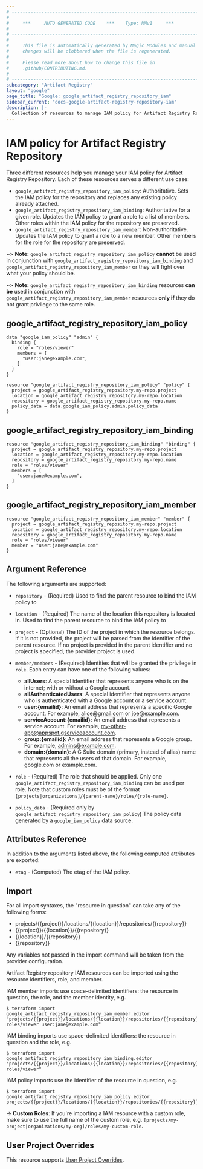 ```yaml
---
# ----------------------------------------------------------------------------
#
#     ***     AUTO GENERATED CODE    ***    Type: MMv1     ***
#
# ----------------------------------------------------------------------------
#
#     This file is automatically generated by Magic Modules and manual
#     changes will be clobbered when the file is regenerated.
#
#     Please read more about how to change this file in
#     .github/CONTRIBUTING.md.
#
# ----------------------------------------------------------------------------
subcategory: "Artifact Registry"
layout: "google"
page_title: "Google: google_artifact_registry_repository_iam"
sidebar_current: "docs-google-artifact-registry-repository-iam"
description: |-
  Collection of resources to manage IAM policy for Artifact Registry Repository
---
```


# IAM policy for Artifact Registry Repository
Three different resources help you manage your IAM policy for Artifact Registry Repository. Each of these resources serves a different use case:

* `google_artifact_registry_repository_iam_policy`: Authoritative. Sets the IAM policy for the repository and replaces any existing policy already attached.
* `google_artifact_registry_repository_iam_binding`: Authoritative for a given role. Updates the IAM policy to grant a role to a list of members. Other roles within the IAM policy for the repository are preserved.
* `google_artifact_registry_repository_iam_member`: Non-authoritative. Updates the IAM policy to grant a role to a new member. Other members for the role for the repository are preserved.

~> **Note:** `google_artifact_registry_repository_iam_policy` **cannot** be used in conjunction with `google_artifact_registry_repository_iam_binding` and `google_artifact_registry_repository_iam_member` or they will fight over what your policy should be.

~> **Note:** `google_artifact_registry_repository_iam_binding` resources **can be** used in conjunction with `google_artifact_registry_repository_iam_member` resources **only if** they do not grant privilege to the same role.


## google\_artifact\_registry\_repository\_iam\_policy

```hcl
data "google_iam_policy" "admin" {
  binding {
    role = "roles/viewer"
    members = [
      "user:jane@example.com",
    ]
  }
}

resource "google_artifact_registry_repository_iam_policy" "policy" {
  project = google_artifact_registry_repository.my-repo.project
  location = google_artifact_registry_repository.my-repo.location
  repository = google_artifact_registry_repository.my-repo.name
  policy_data = data.google_iam_policy.admin.policy_data
}
```

## google\_artifact\_registry\_repository\_iam\_binding

```hcl
resource "google_artifact_registry_repository_iam_binding" "binding" {
  project = google_artifact_registry_repository.my-repo.project
  location = google_artifact_registry_repository.my-repo.location
  repository = google_artifact_registry_repository.my-repo.name
  role = "roles/viewer"
  members = [
    "user:jane@example.com",
  ]
}
```

## google\_artifact\_registry\_repository\_iam\_member

```hcl
resource "google_artifact_registry_repository_iam_member" "member" {
  project = google_artifact_registry_repository.my-repo.project
  location = google_artifact_registry_repository.my-repo.location
  repository = google_artifact_registry_repository.my-repo.name
  role = "roles/viewer"
  member = "user:jane@example.com"
}
```

## Argument Reference

The following arguments are supported:

* `repository` - (Required) Used to find the parent resource to bind the IAM policy to
* `location` - (Required) The name of the location this repository is located in.
 Used to find the parent resource to bind the IAM policy to

* `project` - (Optional) The ID of the project in which the resource belongs.
    If it is not provided, the project will be parsed from the identifier of the parent resource. If no project is provided in the parent identifier and no project is specified, the provider project is used.

* `member/members` - (Required) Identities that will be granted the privilege in `role`.
  Each entry can have one of the following values:
  * **allUsers**: A special identifier that represents anyone who is on the internet; with or without a Google account.
  * **allAuthenticatedUsers**: A special identifier that represents anyone who is authenticated with a Google account or a service account.
  * **user:{emailid}**: An email address that represents a specific Google account. For example, alice@gmail.com or joe@example.com.
  * **serviceAccount:{emailid}**: An email address that represents a service account. For example, my-other-app@appspot.gserviceaccount.com.
  * **group:{emailid}**: An email address that represents a Google group. For example, admins@example.com.
  * **domain:{domain}**: A G Suite domain (primary, instead of alias) name that represents all the users of that domain. For example, google.com or example.com.

* `role` - (Required) The role that should be applied. Only one
    `google_artifact_registry_repository_iam_binding` can be used per role. Note that custom roles must be of the format
    `[projects|organizations]/{parent-name}/roles/{role-name}`.

* `policy_data` - (Required only by `google_artifact_registry_repository_iam_policy`) The policy data generated by
  a `google_iam_policy` data source.

## Attributes Reference

In addition to the arguments listed above, the following computed attributes are
exported:

* `etag` - (Computed) The etag of the IAM policy.

## Import

For all import syntaxes, the "resource in question" can take any of the following forms:

* projects/{{project}}/locations/{{location}}/repositories/{{repository}}
* {{project}}/{{location}}/{{repository}}
* {{location}}/{{repository}}
* {{repository}}

Any variables not passed in the import command will be taken from the provider configuration.

Artifact Registry repository IAM resources can be imported using the resource identifiers, role, and member.

IAM member imports use space-delimited identifiers: the resource in question, the role, and the member identity, e.g.
```
$ terraform import google_artifact_registry_repository_iam_member.editor "projects/{{project}}/locations/{{location}}/repositories/{{repository}} roles/viewer user:jane@example.com"
```

IAM binding imports use space-delimited identifiers: the resource in question and the role, e.g.
```
$ terraform import google_artifact_registry_repository_iam_binding.editor "projects/{{project}}/locations/{{location}}/repositories/{{repository}} roles/viewer"
```

IAM policy imports use the identifier of the resource in question, e.g.
```
$ terraform import google_artifact_registry_repository_iam_policy.editor projects/{{project}}/locations/{{location}}/repositories/{{repository}}
```

-> **Custom Roles**: If you're importing a IAM resource with a custom role, make sure to use the
 full name of the custom role, e.g. `[projects/my-project|organizations/my-org]/roles/my-custom-role`.

## User Project Overrides

This resource supports [User Project Overrides](https://www.terraform.io/docs/providers/google/guides/provider_reference.html#user_project_override).

